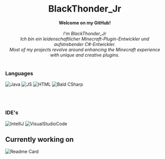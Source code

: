 <h1 align="center">BlackThonder_Jr</h1>
<p align="center">
    <b>Welcome on my GitHub!</b><br><br>
    <i>
        I'm BlackThonder_Jr<br>
        Ich bin ein leidenschaftlicher Minecraft-Plugin-Entwickler und aufstrebender C#-Entwickler.<br>
        Most of my projects revolve around enhancing the Minecraft experience with unique and creative plugins.<br>
    </i><br>
</p>

### Languages
![Java](https://img.shields.io/badge/java-black?style=for-the-badge&logo=oracle)
![JS](https://img.shields.io/badge/JavaScript-black?style=for-the-badge&logo=javascript&logoColor=yellow)
![HTML](https://img.shields.io/badge/HTML5-black?style=for-the-badge&logo=html5&logoColor=orange)
![Bald CSharp](https://img.shields.io/badge/csharp-black?style=for-the-badge&logo=csharp)

<br>

<br>

### IDE's
![IntelliJ](https://img.shields.io/badge/IntelliJ_IDEA-000000.svg?style=for-the-badge&logo=intellij-idea&logoColor=white)
![VisualStudioCode](https://img.shields.io/badge/Visual_Studio_Code-black?style=for-the-badge&logo=visual%20studio%20code&logoColor=blue)

<h2>Currently working on</h2>

![Readme Card](https://github-readme-stats.vercel.app/api/pin/?username=BlackThonderJr&show_icons=true&repo=BlackThonderJr&theme=dark)
